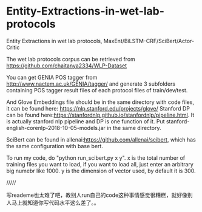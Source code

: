 # Entity-Extractions-in-wet-lab-protocols
Entity Extractions in wet lab protocols, MaxEnt/BiLSTM-CRF/SciBert/Actor-Critic


The wet lab protocols corpus can be retrieved from https://github.com/chaitanya2334/WLP-Dataset


You can get GENIA POS tagger from http://www.nactem.ac.uk/GENIA/tagger/ and generate 3 subfolders containing POS tagger result files of each protocol files of train/dev/test.


And Glove Embeddings file should be in the same directory with code files, it can be found here: https://nlp.stanford.edu/projects/glove/
Stanford DP can be found here:https://stanfordnlp.github.io/stanfordnlp/pipeline.html. It is actually stanford nlp pipeline and DP is one function of it. Put stanford-english-corenlp-2018-10-05-models.jar in the same directory.


SciBert can be found in allenai:https://github.com/allenai/scibert, which has the same configuration with base bert.


To run my code, do "python run_scibert.py x y". x is the total number of training files you want to load, if you want to load all, just enter an arbitrary big numebr like 1000. y is the dimension of vector used, by default it is 300.





































/////




写reademe也太难了吧，教别人run自己的code这种事情感觉很糟糕，就好像别人马上就知道你写代码水平这么差了。。

